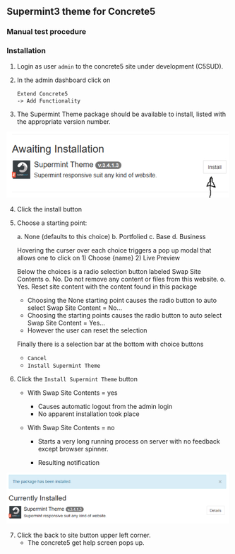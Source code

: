 
## Supermint3 theme for Concrete5

### Manual test procedure

### Installation

1. Login as user `admin` to the concrete5 site under development 
(C5SUD).

2. In the admin dashboard click on
   ```
   Extend Concrete5
   -> Add Functionality
   ```

3. The Supermint Theme package should be available to install, listed 
with
   the appropriate version number.
   
   
![01-figure-install-supermint-button](../assets/figures/01-figure-install-supermint-button.PNG 
"Install button")

4. Click the install button

5. Choose a starting point:

   a. None  (defaults to this choice)
   b. Portfolied
   c. Base
   d. Business

   Hovering the curser over each choice triggers a pop up
   modal that allows one to click on 1) Choose {name} 2) Live Preview 

   Below the choices is a radio selection button labeled
   Swap Site Contents
   o. No. Do not remove any content or files from this website.
   o. Yes. Reset site content with the content found in this package

     * Choosing the None starting point causes the radio button to auto
       select Swap Site Content = No...
     * Choosing the starting points causes the radio button to auto
       select Swap Site Content = Yes...
     * However the user can reset the selection


   Finally there is a selection bar at the bottom with choice buttons
   * `Cancel`
   * `Install Supermint Theme`

6. Click the `Install Supermint Theme` button
   * With Swap Site Contents = yes
     - Causes automatic logout from the admin login
     - No apparent installation took place

   * With Swap Site Contents = no
     - Starts a very long running process on server with no feedback
       except browser spinner.

     - Resulting notification

       
![02-figure-installed-supermint-notice](../assets/figures/02-figure-installed-supermint-notice.PNG 
"Installed notice")

7. Click the back to site button upper left corner.
   * The concrete5 get help screen pops up.

